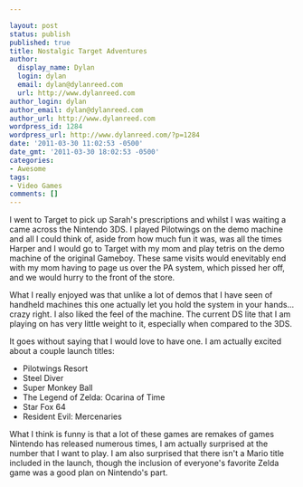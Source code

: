 ```yaml
---

layout: post
status: publish
published: true
title: Nostalgic Target Adventures
author:
  display_name: Dylan
  login: dylan
  email: dylan@dylanreed.com
  url: http://www.dylanreed.com
author_login: dylan
author_email: dylan@dylanreed.com
author_url: http://www.dylanreed.com
wordpress_id: 1284
wordpress_url: http://www.dylanreed.com/?p=1284
date: '2011-03-30 11:02:53 -0500'
date_gmt: '2011-03-30 18:02:53 -0500'
categories:
- Awesome
tags:
- Video Games
comments: []
---
```


I went to Target to pick up Sarah's prescriptions and whilst I was waiting a came across the Nintendo 3DS. I played Pilotwings on the demo machine and all I could think of, aside from how much fun it was, was all the times Harper and I would go to Target with my mom and play tetris on the demo machine of the original Gameboy. These same visits would enevitably end with my mom having to page us over the PA system, which pissed her off, and we would hurry to the front of the store.

What I really enjoyed was that unlike a lot of demos that I have seen of handheld machines this one actually let you hold the system in your hands... crazy right. I also liked the feel of the machine. The current DS lite that I am playing on has very little weight to it, especially when compared to the 3DS.

It goes without saying that I would love to have one. I am actually excited about a couple launch titles:

  * Pilotwings Resort
  * Steel Diver
  * Super Monkey Ball
  * The Legend of Zelda: Ocarina of Time
  * Star Fox 64
  * Resident Evil: Mercenaries
  


  
What I think is funny is that a lot of these games are remakes of games Nintendo has released numerous times, I am actually surprised at the number that I want to play. I am also surprised that there isn't a Mario title included in the launch, though the inclusion of everyone's favorite Zelda game was a good plan on Nintendo's part.
